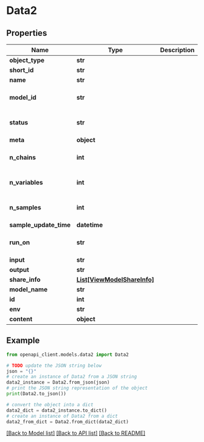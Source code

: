 # Data2


## Properties

Name | Type | Description | Notes
------------ | ------------- | ------------- | -------------
**object_type** | **str** |  | 
**short_id** | **str** |  | 
**name** | **str** |  | 
**model_id** | **str** |  | [optional] [default to '']
**status** | **str** |  | [optional] [default to '']
**meta** | **object** |  | [optional] 
**n_chains** | **int** |  | [optional] [default to 0]
**n_variables** | **int** |  | [optional] [default to 0]
**n_samples** | **int** |  | [optional] [default to 0]
**sample_update_time** | **datetime** |  | [optional] 
**run_on** | **str** |  | [optional] [default to '']
**input** | **str** |  | [optional] 
**output** | **str** |  | [optional] 
**share_info** | [**List[ViewModelShareInfo]**](ViewModelShareInfo.md) |  | [optional] 
**model_name** | **str** |  | 
**id** | **int** |  | 
**env** | **str** |  | 
**content** | **object** |  | [optional] 

## Example

```python
from openapi_client.models.data2 import Data2

# TODO update the JSON string below
json = "{}"
# create an instance of Data2 from a JSON string
data2_instance = Data2.from_json(json)
# print the JSON string representation of the object
print(Data2.to_json())

# convert the object into a dict
data2_dict = data2_instance.to_dict()
# create an instance of Data2 from a dict
data2_from_dict = Data2.from_dict(data2_dict)
```
[[Back to Model list]](../README.md#documentation-for-models) [[Back to API list]](../README.md#documentation-for-api-endpoints) [[Back to README]](../README.md)


